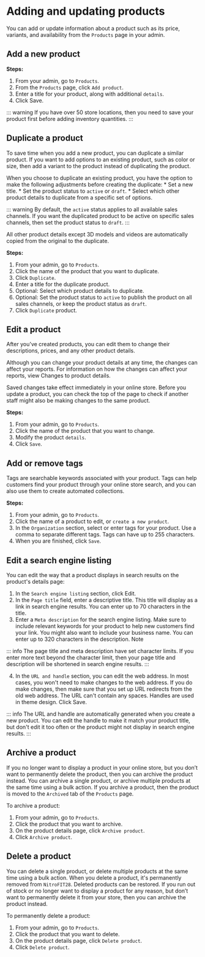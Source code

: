 #   Adding and updating products

You can add or update information about a product such as its price, variants, and availability from the `Products` page in your admin.

## Add a new product

**Steps:**

1.   From your admin, go to `Products`.
2.   From the `Products` page, click `Add product`.
3.   Enter a title for your product, along with additional `details`.
4.   Click Save.

::: warning
If you have over 50 store locations, then you need to save your product first before adding inventory quantities.
:::   

## Duplicate a product
To save time when you add a new product, you can duplicate a similar product. If you want to add options to an existing product, such as color or size, then add a variant to the product instead of duplicating the product.

When you choose to duplicate an existing product, you have the option to make the following adjustments before creating the duplicate: * Set a new title. * Set the product status to `active` or `draft`. * Select which other product details to duplicate from a specific set of options.

::: warning
By default, the `active` status applies to all available sales channels. If you want the duplicated product to be active on specific sales channels, then set the product status to `draft`.
:::

All other product details except 3D models and videos are automatically copied from the original to the duplicate.

**Steps:**

1.   From your admin, go to `Products`.
2.   Click the name of the product that you want to duplicate.
3.   Click `Duplicate`.
4.   Enter a title for the duplicate product.
5.   Optional: Select which product details to duplicate.
6.   Optional: Set the product status to `active` to publish the product on all sales channels, or keep the product status as `draft`.
7.   Click `Duplicate` product.

##  Edit a product
After you've created products, you can edit them to change their descriptions, prices, and any other product details.

Although you can change your product details at any time, the changes can affect your reports. For information on how the changes can affect your reports, view Changes to product details.

Saved changes take effect immediately in your online store. Before you update a product, you can check the top of the page to check if another staff might also be making changes to the same product.

**Steps:**

1.  From your admin, go to `Products`.
2.  Click the name of the product that you want to change.
3.  Modify the product `details`.
4.  Click `Save`.

## Add or remove tags
Tags are searchable keywords associated with your product. Tags can help customers find your product through your online store search, and you can also use them to create automated collections.

**Steps:**

1.  From your admin, go to `Products`.
2.  Click the name of a product to edit, or `create a new product`.
3.  In the `Organization` section, select or enter tags for your product. Use a comma to separate different tags. Tags can have up to 255 characters.
4.  When you are finished, click `Save`.

##  Edit a search engine listing
You can edit the way that a product displays in search results on the product's details page:

1.  In the `Search engine listing` section, click Edit.
2.  In the `Page title` field, enter a descriptive title. This title will display as a link in search engine results. You can enter up to 70 characters in the title.
3.  Enter a `Meta description` for the search engine listing. Make sure to include relevant keywords for your product to help new customers find your link. You might also want to include your business name. You can enter up to 320 characters in the description.
Note

::: info
The page title and meta description have set character limits. If you enter more text beyond the character limit, then your page title and description will be shortened in search engine results.
:::

4.  In the `URL and handle` section, you can edit the web address. In most cases, you won't need to make changes to the web address. If you do make changes, then make sure that you set up URL redirects from the old web address. The URL can't contain any spaces. Handles are used in theme design.
Click Save.

::: info
The URL and handle are automatically generated when you create a new product. You can edit the handle to make it match your product title, but don't edit it too often or the product might not display in search engine results.
:::


##  Archive a product
If you no longer want to display a product in your online store, but you don’t want to permanently delete the product, then you can archive the product instead. You can archive a single product, or archive multiple products at the same time using a bulk action. If you archive a product, then the product is moved to the `Archived` tab of the `Products` page.

To archive a product:

1.  From your admin, go to `Products`.
2.  Click the product that you want to archive.
3.  On the product details page, click `Archive product`.
4.  Click `Archive product`.

##  Delete a product
You can delete a single product, or delete multiple products at the same time using a bulk action. When you delete a product, it's permanently removed from `NitroFIT28`. Deleted products can be restored. If you run out of stock or no longer want to display a product for any reason, but don’t want to permanently delete it from your store, then you can archive the product instead.

To permanently delete a product:

1.  From your admin, go to `Products`.
2.  Click the product that you want to delete.
3.  On the product details page, click `Delete product`.
4.  Click `Delete product`.